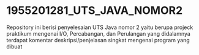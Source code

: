 # 1955201281_UTS_JAVA_NOMOR2
Repository ini berisi penyelesaian UTS Java nomor 2 yaitu berupa projeck praktikum mengenai I/O, Percabangan, dan Perulangan yang didalamnya terdapat komentar deskripsi/penjelasan singkat mengenai program yang dibuat
